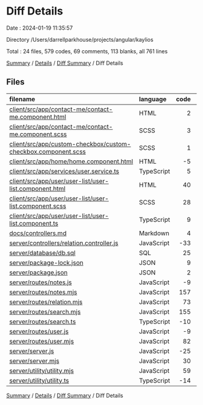 # Diff Details

Date : 2024-01-19 11:35:57

Directory /Users/darrellparkhouse/projects/angular/kaylios

Total : 24 files,  579 codes, 69 comments, 113 blanks, all 761 lines

[Summary](results.md) / [Details](details.md) / [Diff Summary](diff.md) / Diff Details

## Files
| filename | language | code | comment | blank | total |
| :--- | :--- | ---: | ---: | ---: | ---: |
| [client/src/app/contact-me/contact-me.component.html](/client/src/app/contact-me/contact-me.component.html) | HTML | 2 | 0 | -2 | 0 |
| [client/src/app/contact-me/contact-me.component.scss](/client/src/app/contact-me/contact-me.component.scss) | SCSS | 3 | 0 | 1 | 4 |
| [client/src/app/custom-checkbox/custom-checkbox.component.scss](/client/src/app/custom-checkbox/custom-checkbox.component.scss) | SCSS | 1 | 0 | 0 | 1 |
| [client/src/app/home/home.component.html](/client/src/app/home/home.component.html) | HTML | -5 | 0 | 1 | -4 |
| [client/src/app/services/user.service.ts](/client/src/app/services/user.service.ts) | TypeScript | 5 | 0 | -1 | 4 |
| [client/src/app/user/user-list/user-list.component.html](/client/src/app/user/user-list/user-list.component.html) | HTML | 40 | 0 | 2 | 42 |
| [client/src/app/user/user-list/user-list.component.scss](/client/src/app/user/user-list/user-list.component.scss) | SCSS | 28 | 1 | 5 | 34 |
| [client/src/app/user/user-list/user-list.component.ts](/client/src/app/user/user-list/user-list.component.ts) | TypeScript | 9 | 0 | -2 | 7 |
| [docs/controllers.md](/docs/controllers.md) | Markdown | 4 | 0 | 1 | 5 |
| [server/controllers/relation.controller.js](/server/controllers/relation.controller.js) | JavaScript | -33 | -1 | -3 | -37 |
| [server/database/db.sql](/server/database/db.sql) | SQL | 25 | 0 | 5 | 30 |
| [server/package-lock.json](/server/package-lock.json) | JSON | 9 | 0 | 0 | 9 |
| [server/package.json](/server/package.json) | JSON | 2 | 0 | 0 | 2 |
| [server/routes/notes.js](/server/routes/notes.js) | JavaScript | -9 | 0 | -2 | -11 |
| [server/routes/notes.mjs](/server/routes/notes.mjs) | JavaScript | 157 | 4 | 30 | 191 |
| [server/routes/relation.mjs](/server/routes/relation.mjs) | JavaScript | 73 | 1 | 12 | 86 |
| [server/routes/search.mjs](/server/routes/search.mjs) | JavaScript | 155 | 38 | 38 | 231 |
| [server/routes/search.ts](/server/routes/search.ts) | TypeScript | -10 | 0 | -3 | -13 |
| [server/routes/user.js](/server/routes/user.js) | JavaScript | -9 | 0 | -3 | -12 |
| [server/routes/user.mjs](/server/routes/user.mjs) | JavaScript | 82 | 18 | 21 | 121 |
| [server/server.js](/server/server.js) | JavaScript | -25 | 0 | -4 | -29 |
| [server/server.mjs](/server/server.mjs) | JavaScript | 30 | 5 | 9 | 44 |
| [server/utility/utility.mjs](/server/utility/utility.mjs) | JavaScript | 59 | 3 | 8 | 70 |
| [server/utility/utility.ts](/server/utility/utility.ts) | TypeScript | -14 | 0 | 0 | -14 |

[Summary](results.md) / [Details](details.md) / [Diff Summary](diff.md) / Diff Details